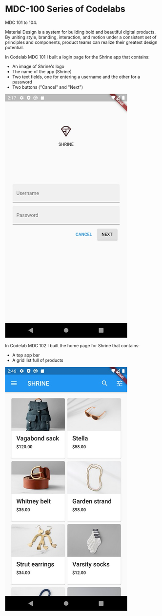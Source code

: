 # MDC-100 Series of Codelabs
MDC 101 to 104.

Material Design is a system for building bold and beautiful digital products. By uniting style, branding, interaction, and motion under a consistent set of principles and components, product teams can realize their greatest design potential.

In Codelab MDC 101 I built a login page for the Shrine app that contains:

- An image of Shrine's logo
- The name of the app (Shrine)
- Two text fields, one for entering a username and the other for a password
- Two buttons ("Cancel" and "Next")

<img src="https://github.com/c0ff33-b34n/MDC-101-104-Flutter/blob/master/codelab101.jpg" width="400">

In Codelab MDC 102 I built the home page for Shrine that contains:

- A top app bar
- A grid list full of products

<img src="https://github.com/c0ff33-b34n/MDC-101-104-Flutter/blob/master/codelab102.jpg" width="400">